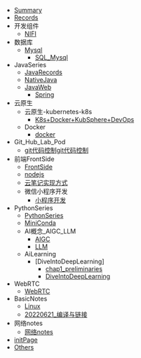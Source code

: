 <!-- docs/_sidebar.md -->
* [Summary](/Summary.md)
* [Records](/Records/)
* 开发组件
  * [NIFI](/大数据开发组件/NIFI.md)
* 数据库
  * [Mysql](/数据库/Mysql/)
    * [SQL_Mysql](/数据库/Mysql/SQL_Mysql.md)
* JavaSeries
  * [JavaRecords](/JavaSeries/Records.md)
  * [NativeJava](/JavaSeries/NativeJava.md)
  * [JavaWeb](/JavaSeries/JavaWeb/)
    * [Spring](/JavaSeries/JavaWeb/Spring相关.md)
* 云原生
  * 云原生-kubernetes-k8s
    * [K8s+Docker+KubSphere+DevOps](/云原生/云原生-kubernetes-k8s/K8s+Docker+KubSphere+DevOps.md)
  * Docker
    * [docker](/云原生/Docker/docker.md)
* Git_Hub_Lab_Pod
  * [git代码控制git代码控制](/Git_Hub_Lab_Pod/git代码控制.md)
* 前端FrontSide
  * [FrontSide](/前端FrontSide/FrontSide.md)
  * [nodejs](/前端FrontSide/nodejs.md)
  * [云笔记实现方式](/前端FrontSide/云笔记实现方式)
  * 微信小程序开发
    * [小程序开发](/前端FrontSide/微信小程序开发/小程序开发.md)
* PythonSeries
  * [PythonSeries](/PythonSeries/PythonSeries.md)
  * [MiniConda](/PythonSeries/MiniConda.md)
  * AI概念_AIGC_LLM
    * [AIGC](/PythonSeries/AI概念_AIGC_LLM/AIGC.md)
    * [LLM](/PythonSeries/AI概念_AIGC_LLM/LLM.md)
  * AiLearning
    * [DiveIntoDeepLearning]
      * [chap1_preliminaries](/PythonSeries/AiLearning/DiveIntoDeepLearning/chap1_preliminaries.md)
      * [DiveIntoDeepLearning](/PythonSeries/AiLearning/DiveIntoDeepLearning/DiveIntoDeepLearning.md)
* WebRTC
  * [WebRTC](/WebRTC/WebRTC.md)
* BasicNotes
  * [Linux](/BasicNotes/Linux.md)
  * [20220621_编译与链接](/BasicNotes/编译与链接/20220621_编译与链接.md)
* 网络notes
  * [网络notes](/网络notes/网络notes.md)
* [initPage](/initPage.md)
* [Others](/Others.md)